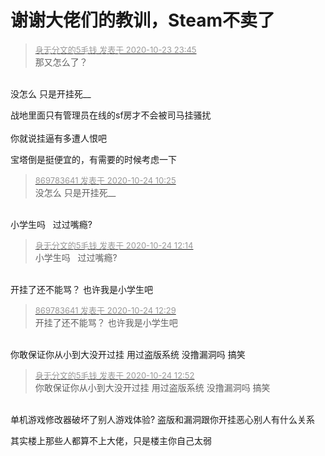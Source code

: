 # 谢谢大佬们的教训，Steam不卖了


<div class="quote"><blockquote><font size="2"><a href="https://www.hostloc.com/forum.php?mod=redirect&amp;goto=findpost&amp;pid=9343899&amp;ptid=757269" target="_blank"><font color="#999999">身无分文的5毛钱 发表于 2020-10-23 23:45</font></a></font><br />
那又怎么了？</blockquote></div><br />
没怎么 只是开挂死__<img src="static/image/smiley/default/lol.gif" smilieid="12" border="0" alt="" />

战地里面只有管理员在线的sf房才不会被司马挂骚扰<br />
<br />
你就说挂逼有多遭人恨吧

宝塔倒是挺便宜的，有需要的时候考虑一下<img src="static/image/smiley/default/lol.gif" smilieid="12" border="0" alt="" />

<div class="quote"><blockquote><font size="2"><a href="https://www.hostloc.com/forum.php?mod=redirect&amp;goto=findpost&amp;pid=9344647&amp;ptid=757269" target="_blank"><font color="#999999">869783641 发表于 2020-10-24 10:25</font></a></font><br />
没怎么 只是开挂死__</blockquote></div><br />
小学生吗 <img src="static/image/smiley/yct/006.gif" smilieid="32" border="0" alt="" />&nbsp;&nbsp;过过嘴瘾?

<div class="quote"><blockquote><font size="2"><a href="https://www.hostloc.com/forum.php?mod=redirect&amp;goto=findpost&amp;pid=9345197&amp;ptid=757269" target="_blank"><font color="#999999">身无分文的5毛钱 发表于 2020-10-24 12:14</font></a></font><br />
小学生吗&nbsp; &nbsp;过过嘴瘾?</blockquote></div><br />
开挂了还不能骂？ 也许我是小学生吧 <img src="static/image/smiley/default/lol.gif" smilieid="12" border="0" alt="" /><img id="aimg_YzIqq" onclick="zoom(this, this.src, 0, 0, 0)" class="zoom" src="https://cdn.jsdelivr.net/gh/hishis/forum-master/public/images/patch.gif" onmouseover="img_onmouseoverfunc(this)" onload="thumbImg(this)" border="0" alt="" />

<div class="quote"><blockquote><font size="2"><a href="https://www.hostloc.com/forum.php?mod=redirect&amp;goto=findpost&amp;pid=9345256&amp;ptid=757269" target="_blank"><font color="#999999">869783641 发表于 2020-10-24 12:29</font></a></font><br />
开挂了还不能骂？ 也许我是小学生吧</blockquote></div><br />
你敢保证你从小到大没开过挂 用过盗版系统 没撸漏洞吗 搞笑

<div class="quote"><blockquote><font size="2"><a href="https://www.hostloc.com/forum.php?mod=redirect&amp;goto=findpost&amp;pid=9345351&amp;ptid=757269" target="_blank"><font color="#999999">身无分文的5毛钱 发表于 2020-10-24 12:52</font></a></font><br />
你敢保证你从小到大没开过挂 用过盗版系统 没撸漏洞吗 搞笑</blockquote></div><br />
单机游戏修改器破坏了别人游戏体验? 盗版和漏洞跟你开挂恶心别人有什么关系 <img src="static/image/smiley/yct/008.gif" smilieid="39" border="0" alt="" /> 

其实楼上那些人都算不上大佬，只是楼主你自己太弱<img src="static/image/smiley/default/lol.gif" smilieid="12" border="0" alt="" />
